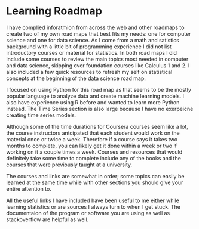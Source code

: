# Learning Roadmap 

I have complied inforatmion from across the web and other roadmaps to create two of my own road maps that best fits my needs: one for computer science and one for data science. As I come from a math and satistics background with a little bit of programming experience I did not list introductory courses or material for statistics. In both road maps I did include some courses to review the main topics most needed in computer and data science, skipping over foundation courses like Calculus 1 and 2. I also included a few quick resources to refresh my self on statistical concepts at the beginning of the data science road map. 

I focused on using Python for this road map as that seems to be the mostly popular language to analyze data and create machine learning models. I also have experience using R before and wanted to learn more Python instead. The Time Series section is also large because I have no exerpeicne creating time series models. 

Although some of the time durations for Coursera courses seem like a lot, the course instructors antcipated that each student would work on the material once or twice a week. Therefore if a course says it takes two months to complete, you can likely get it done within a week or two if working on it a couple times a week. Courses and resources that would definitely take some time to complete include any of the books and the courses that were previously taught at a university. 

The courses and links are somewhat in order; some topics can easily be learned at the same time while with other sections you should give your entire attention to. 

All the useful links I have included have been useful to me either while learning statistics or are sources I always turn to when I get stuck. The documentaion of the program or software you are using as well as stackoverflow are helpful as well.  
